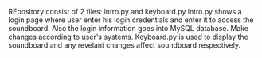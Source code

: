 REpository consist of 2 files: intro.py and keyboard.py
intro.py shows a login page where user enter his login credentials and enter it to access the soundboard. Also the login information goes into MySQL database. Make changes according to user's systems.
Keyboard.py is used to display the soundboard and any revelant changes affect soundboard respectively.
